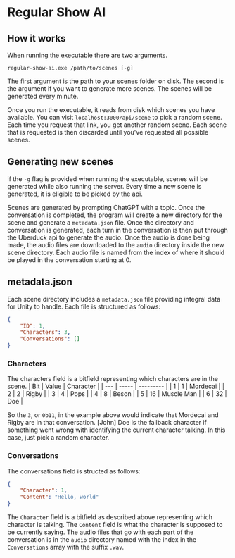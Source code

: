 # Regular Show AI

## How it works
When running the executable there are two arguments. 

`regular-show-ai.exe /path/to/scenes [-g]`

The first argument is the path to your scenes folder on disk. The second is the argument if you want to generate more scenes. The scenes will be generated every minute.

Once you run the executable, it reads from disk which scenes you have available. You can visit `localhost:3000/api/scene` to pick a random scene. Each time you request that link, you get another random scene. Each scene that is requested is then discarded until you've requested all possible scenes.

## Generating new scenes
if the `-g` flag is provided when running the executable, scenes will be generated while also running the server. Every time a new scene is generated, it is eligible to be picked by the api. 

Scenes are generated by prompting ChatGPT with a topic. Once the conversation is completed, the program will create a new directory for the scene and generate a `metadata.json` file. Once the directory and conversation is generated, each turn in the conversation is then put through the Uberduck api to generate the audio. Once the audio is done being made, the audio files are downloaded to the `audio` directory inside the new scene directory. Each audio file is named from the index of where it should be played in the conversation starting at 0.

## metadata.json
Each scene directory includes a `metadata.json` file providing integral data for Unity to handle. Each file is structured as follows:

```json
{
    "ID": 1,
    "Characters": 3,
    "Conversations": []
}
```

### Characters
The characters field is a bitfield representing which characters are in the scene.
| Bit | Value | Character |
| --- | ----- | --------- |
| 1   | 1     | Mordecai  |
| 2   | 2     | Rigby     |
| 3   | 4     | Pops      |
| 4   | 8     | Beson     |
| 5   | 16    | Muscle Man |
| 6   | 32    | Doe        |

So the `3`, or `0b11`, in the example above would indicate that Mordecai and Rigby are in that conversation. [John] Doe is the fallback character if something went wrong with identifying the current character talking. In this case, just pick a random character.

### Conversations
The conversations field is structed as follows:

```json
{
    "Character": 1,
    "Content": "Hello, world"
}
```

The `Character` field is a bitfield as described above representing which character is talking. The `Content` field is what the character is supposed to be currently saying. The audio files that go with each part of the conversation is in the `audio` directory named with the index in the `Conversations` array with the suffix `.wav`.
